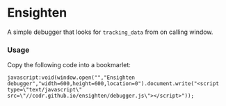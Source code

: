 Ensighten
=========

A simple debugger that looks for `tracking_data` from on calling window. 

### Usage
Copy the following code into a bookmarlet:

    javascript:void(window.open("","Ensighten debugger","width=600,height=600,location=0").document.write("<script type=\"text/javascript\" src=\"//codr.github.io/ensighten/debugger.js\"></script>"));
